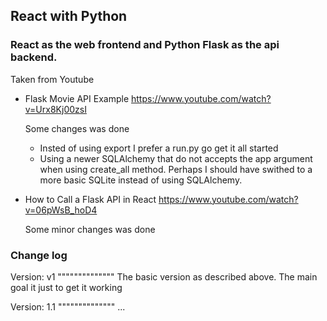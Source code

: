 ## React with Python

### React as the web frontend and Python Flask as the api backend.

Taken from Youtube

- Flask Movie API Example
  https://www.youtube.com/watch?v=Urx8Kj00zsI

  Some changes was done

  - Insted of using export I prefer a run.py go get it all started
  - Using a newer SQLAlchemy that do not accepts the app argument when using create_all method.
    Perhaps I should have swithed to a more basic SQLite instead of using SQLAlchemy.

- How to Call a Flask API in React
  https://www.youtube.com/watch?v=06pWsB_hoD4

  Some minor changes was done

### Change log

Version: v1
""""""""""""""
The basic version as described above. The main goal it just to get it working

Version: 1.1
""""""""""""""
...

